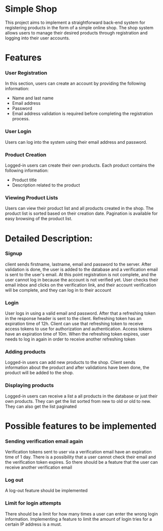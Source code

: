 # Simple Shop
This project aims to implement a straightforward back-end system for registering products in the form of a simple online shop. The shop system allows users to manage their desired products through registration and logging into their user accounts.

# Features
### User Registration
In this section, users can create an account by providing the following information:
- Name and last name
- Email address
- Password
- Email address validation is required before completing the registration process.

### User Login
Users can log into the system using their email address and password.

### Product Creation
Logged-in users can create their own products.
Each product contains the following information:
- Product title
- Description related to the product

### Viewing Product Lists
Users can view their product list and all products created in the shop.
The product list is sorted based on their creation date.
Pagination is available for easy browsing of the product list.

# Detailed Description:
### Signup
client sends firstname, lastname, email and password to the server. After validation is done,
the user is added to the database and a verification email is sent to the user's email.
At this point registration is not complete, and the user cannot log in because the account
is not verified yet. User checks their email inbox and clicks on the verification link, and their
account verification will be complete, and they can log in to their account

### Login
User logs in using a valid email and password. After that a refreshing token in the response header
is sent to the client. Refreshing token has an expiration time of 12h. Client can use that refreshing
token to receive access tokens to use for authorization and authentication. Access tokens have an expiration 
time of 10m. When the refreshing token expires, user needs to log in again in order to receive
another refreshing token

### Adding products
Logged-in users can add new products to the shop. Client sends information about the product
and after validations have been done, the product will be added to the shop.

### Displaying products
Logged-in users can receive a list a all products in the database or just their own products.
They can get the list sorted from new to old or old to new. They can also get the list paginated

# Possible features to be implemented
### Sending verification email again
Verification tokens sent to user via a verification email have an expiration time of
1 day. There is a possibility that a user cannot check their email and the verification token expires.
So there should be a feature that the user can receive another verification email

### Log out
A log-out feature should be implemented

### Limit for login attempts
There should be a limit for how many times a user can enter the wrong login information.
Implementing a feature to limit the amount of login tries for a certain IP address
is a must.
